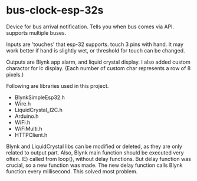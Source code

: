 # bus-clock-esp-32s
Device for bus arrival notification. Tells you when bus comes via API. supports multiple buses.

Inputs are 'touches' that esp-32 supports. touch 3 pins with hand. 
It may work better if hand is slightly wet, or threshold for touch can be changed.

Outputs are Blynk app alarm, and liquid crystal display.
I also added custom charactor for lc display. (Each number of custom char represents a row of 8 pixels.)


Following are libraries used in this project. 

- BlynkSimpleEsp32.h
- Wire.h
- LiquidCrystal_I2C.h
- Arduino.h
- WiFi.h
- WiFiMulti.h
- HTTPClient.h

Blynk and LiquidCrystal libs can be modified or deleted, as they are only related to output part.
Also, Blynk main function should be executed very often. IE) called from loop(), without delay functions.
But delay function was crucial, so a new function was made.
The new delay function calls Blynk function every millisecond. This solved most problem.
